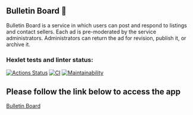 ## Bulletin Board 📮
Bulletin Board is a service in which users can post and respond to listings and contact sellers. Each ad is pre-moderated by the service administrators. Administrators can return the ad for revision, publish it, or archive it.

### Hexlet tests and linter status:
[![Actions Status](https://github.com/Amanetes/rails-project-lvl3/workflows/hexlet-check/badge.svg)](https://github.com/Amanetes/rails-project-lvl3/actions)
[![CI](https://github.com/Amanetes/rails-project-lvl3/actions/workflows/main.yml/badge.svg)](https://github.com/Amanetes/rails-project-lvl3/actions/workflows/main.yml)
[![Maintainability](https://api.codeclimate.com/v1/badges/8bac43657a2dc376ddd8/maintainability)](https://codeclimate.com/github/Amanetes/rails-project-lvl3/maintainability)

## Please follow the link below to access the app
[Bulletin Board](https://amanethes-bulletin-board.herokuapp.com/ "I am not crazy, my mother had me tested.")
